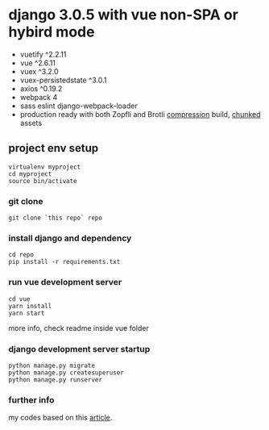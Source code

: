 # django 3.0.5 with vue non-SPA or hybird mode

- vuetify ^2.2.11
- vue ^2.6.11
- vuex ^3.2.0
- vuex-persistedstate ^3.0.1
- axios ^0.19.2
- webpack 4
- sass eslint django-webpack-loader
- production ready with both Zopfli and Brotli [compression](https://webpack.js.org/plugins/compression-webpack-plugin/) build, [chunked](https://webpack.js.org/plugins/split-chunks-plugin/) assets

## project env setup
```
virtualenv myproject 
cd myproject
source bin/activate
```

### git clone
```
git clone `this repo` repo
```

### install django and dependency
```
cd repo
pip install -r requirements.txt
```

### run vue development server
```
cd vue
yarn install
yarn start
```
more info, check readme inside vue folder

### django development server startup
```
python manage.py migrate
python manage.py createsuperuser
python manage.py runserver
```

### further info
my codes based on this [article](https://ilikerobots.github.io/django/vue/software/2019/05/26/django-and-vue-multipage.html).

